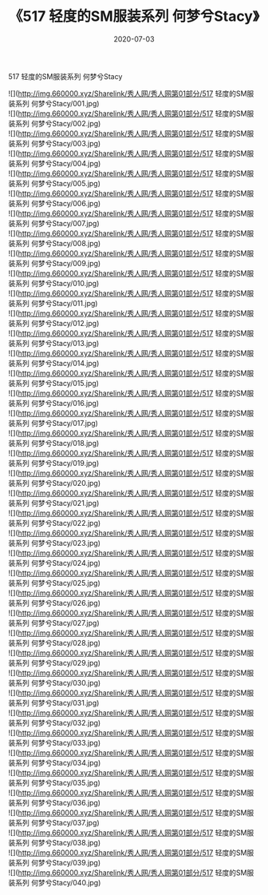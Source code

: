 ﻿---
layout: post
title:  《517 轻度的SM服装系列 何梦兮Stacy》
date:   2020-07-03
img: http://img.660000.xyz/Sharelink/秀人网/秀人网第01部分/517 轻度的SM服装系列 何梦兮Stacy/000.jpg
categories: [美女, 清纯, 唯美]
---

517 轻度的SM服装系列 何梦兮Stacy

  ![](http://img.660000.xyz/Sharelink/秀人网/秀人网第01部分/517 轻度的SM服装系列 何梦兮Stacy/001.jpg) <br> ![](http://img.660000.xyz/Sharelink/秀人网/秀人网第01部分/517 轻度的SM服装系列 何梦兮Stacy/002.jpg) <br> ![](http://img.660000.xyz/Sharelink/秀人网/秀人网第01部分/517 轻度的SM服装系列 何梦兮Stacy/003.jpg) <br> ![](http://img.660000.xyz/Sharelink/秀人网/秀人网第01部分/517 轻度的SM服装系列 何梦兮Stacy/004.jpg) <br> ![](http://img.660000.xyz/Sharelink/秀人网/秀人网第01部分/517 轻度的SM服装系列 何梦兮Stacy/005.jpg) <br> ![](http://img.660000.xyz/Sharelink/秀人网/秀人网第01部分/517 轻度的SM服装系列 何梦兮Stacy/006.jpg) <br> ![](http://img.660000.xyz/Sharelink/秀人网/秀人网第01部分/517 轻度的SM服装系列 何梦兮Stacy/007.jpg) <br> ![](http://img.660000.xyz/Sharelink/秀人网/秀人网第01部分/517 轻度的SM服装系列 何梦兮Stacy/008.jpg) <br> ![](http://img.660000.xyz/Sharelink/秀人网/秀人网第01部分/517 轻度的SM服装系列 何梦兮Stacy/009.jpg) <br> ![](http://img.660000.xyz/Sharelink/秀人网/秀人网第01部分/517 轻度的SM服装系列 何梦兮Stacy/010.jpg) <br> ![](http://img.660000.xyz/Sharelink/秀人网/秀人网第01部分/517 轻度的SM服装系列 何梦兮Stacy/011.jpg) <br> ![](http://img.660000.xyz/Sharelink/秀人网/秀人网第01部分/517 轻度的SM服装系列 何梦兮Stacy/012.jpg) <br> ![](http://img.660000.xyz/Sharelink/秀人网/秀人网第01部分/517 轻度的SM服装系列 何梦兮Stacy/013.jpg) <br> ![](http://img.660000.xyz/Sharelink/秀人网/秀人网第01部分/517 轻度的SM服装系列 何梦兮Stacy/014.jpg) <br> ![](http://img.660000.xyz/Sharelink/秀人网/秀人网第01部分/517 轻度的SM服装系列 何梦兮Stacy/015.jpg) <br> ![](http://img.660000.xyz/Sharelink/秀人网/秀人网第01部分/517 轻度的SM服装系列 何梦兮Stacy/016.jpg) <br> ![](http://img.660000.xyz/Sharelink/秀人网/秀人网第01部分/517 轻度的SM服装系列 何梦兮Stacy/017.jpg) <br> ![](http://img.660000.xyz/Sharelink/秀人网/秀人网第01部分/517 轻度的SM服装系列 何梦兮Stacy/018.jpg) <br> ![](http://img.660000.xyz/Sharelink/秀人网/秀人网第01部分/517 轻度的SM服装系列 何梦兮Stacy/019.jpg) <br> ![](http://img.660000.xyz/Sharelink/秀人网/秀人网第01部分/517 轻度的SM服装系列 何梦兮Stacy/020.jpg) <br> ![](http://img.660000.xyz/Sharelink/秀人网/秀人网第01部分/517 轻度的SM服装系列 何梦兮Stacy/021.jpg) <br> ![](http://img.660000.xyz/Sharelink/秀人网/秀人网第01部分/517 轻度的SM服装系列 何梦兮Stacy/022.jpg) <br> ![](http://img.660000.xyz/Sharelink/秀人网/秀人网第01部分/517 轻度的SM服装系列 何梦兮Stacy/023.jpg) <br> ![](http://img.660000.xyz/Sharelink/秀人网/秀人网第01部分/517 轻度的SM服装系列 何梦兮Stacy/024.jpg) <br> ![](http://img.660000.xyz/Sharelink/秀人网/秀人网第01部分/517 轻度的SM服装系列 何梦兮Stacy/025.jpg) <br> ![](http://img.660000.xyz/Sharelink/秀人网/秀人网第01部分/517 轻度的SM服装系列 何梦兮Stacy/026.jpg) <br> ![](http://img.660000.xyz/Sharelink/秀人网/秀人网第01部分/517 轻度的SM服装系列 何梦兮Stacy/027.jpg) <br> ![](http://img.660000.xyz/Sharelink/秀人网/秀人网第01部分/517 轻度的SM服装系列 何梦兮Stacy/028.jpg) <br> ![](http://img.660000.xyz/Sharelink/秀人网/秀人网第01部分/517 轻度的SM服装系列 何梦兮Stacy/029.jpg) <br> ![](http://img.660000.xyz/Sharelink/秀人网/秀人网第01部分/517 轻度的SM服装系列 何梦兮Stacy/030.jpg) <br> ![](http://img.660000.xyz/Sharelink/秀人网/秀人网第01部分/517 轻度的SM服装系列 何梦兮Stacy/031.jpg) <br> ![](http://img.660000.xyz/Sharelink/秀人网/秀人网第01部分/517 轻度的SM服装系列 何梦兮Stacy/032.jpg) <br> ![](http://img.660000.xyz/Sharelink/秀人网/秀人网第01部分/517 轻度的SM服装系列 何梦兮Stacy/033.jpg) <br> ![](http://img.660000.xyz/Sharelink/秀人网/秀人网第01部分/517 轻度的SM服装系列 何梦兮Stacy/034.jpg) <br> ![](http://img.660000.xyz/Sharelink/秀人网/秀人网第01部分/517 轻度的SM服装系列 何梦兮Stacy/035.jpg) <br> ![](http://img.660000.xyz/Sharelink/秀人网/秀人网第01部分/517 轻度的SM服装系列 何梦兮Stacy/036.jpg) <br> ![](http://img.660000.xyz/Sharelink/秀人网/秀人网第01部分/517 轻度的SM服装系列 何梦兮Stacy/037.jpg) <br> ![](http://img.660000.xyz/Sharelink/秀人网/秀人网第01部分/517 轻度的SM服装系列 何梦兮Stacy/038.jpg) <br> ![](http://img.660000.xyz/Sharelink/秀人网/秀人网第01部分/517 轻度的SM服装系列 何梦兮Stacy/039.jpg) <br> ![](http://img.660000.xyz/Sharelink/秀人网/秀人网第01部分/517 轻度的SM服装系列 何梦兮Stacy/040.jpg) <br>